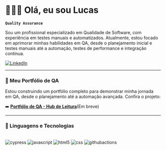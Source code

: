# 👩🏻‍💻 Olá, eu sou Lucas

**`Quality Assurance`** 


Sou um profissional especializado em Qualidade de Software, com experiência em testes manuais e automatizados. Atualmente, estou focado em aprimorar minhas habilidades em QA, desde o planejamento inicial e testes manuais até a automação, testes de performance e integração contínua.

[![LinkedIn](https://img.shields.io/badge/linkedin-%230077B5.svg?style=for-the-badge&logo=linkedin&logoColor=white)](https://linkedin.com/in/lucasrezendelrs)



---

### 🚀 Meu Portfólio de QA

Estou construindo um portfólio completo para demonstrar minha jornada em QA, desde o planejamento até a automação avançada. Confira o projeto:

➡️ **[Portfólio de QA - Hub de Leitura](https://github.com/Lucasrezendelrs/qa-portfolio-hub-leitura)**(Em breve)

--- 

### 🤖 Linguagens e Tecnologias

<div style="display: inline_block"><br/>
 <img align="center" alt="cypress" src="https://img.shields.io/badge/-cypress-%23E5E5E5?style=for-the-badge&logo=cypress&logoColor=058a5e">
  <img align="center" alt="javascript" src="https://img.shields.io/badge/javascript-%23323330.svg?style=for-the-badge&logo=javascript&logoColor=%23F7DF1E">
  <img align="center" alt="html5" src="https://img.shields.io/badge/html5-%23E34F26.svg?style=for-the-badge&logo=html5&logoColor=white">
  <img align="center" alt="css" src="https://img.shields.io/badge/css3-%231572B6.svg?style=for-the-badge&logo=css3&logoColor=white">
  <img align="center" alt="githubactions" src="https://img.shields.io/badge/github%20actions-%232671E5.svg?style=for-the-badge&logo=githubactions&logoColor=white">
</div>



</br>

